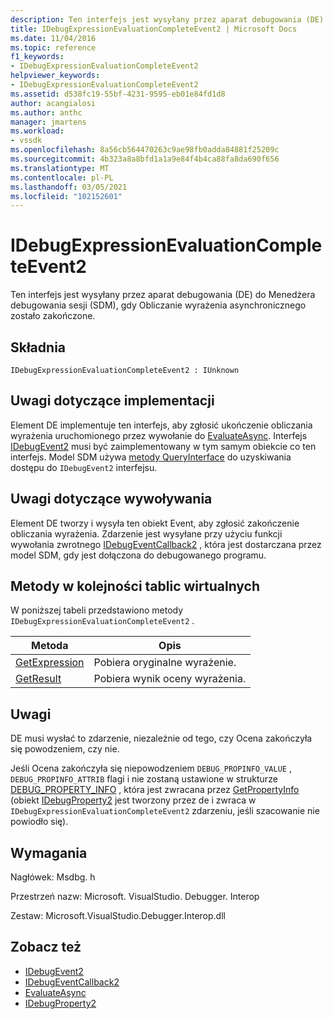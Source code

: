 ```yaml
---
description: Ten interfejs jest wysyłany przez aparat debugowania (DE) do Menedżera debugowania sesji (SDM), gdy Obliczanie wyrażenia asynchronicznego zostało zakończone.
title: IDebugExpressionEvaluationCompleteEvent2 | Microsoft Docs
ms.date: 11/04/2016
ms.topic: reference
f1_keywords:
- IDebugExpressionEvaluationCompleteEvent2
helpviewer_keywords:
- IDebugExpressionEvaluationCompleteEvent2
ms.assetid: d538fc19-55bf-4231-9595-eb01e84fd1d8
author: acangialosi
ms.author: anthc
manager: jmartens
ms.workload:
- vssdk
ms.openlocfilehash: 8a56cb564470263c9ae98fb0adda84881f25209c
ms.sourcegitcommit: 4b323a8a8bfd1a1a9e84f4b4ca88fa8da690f656
ms.translationtype: MT
ms.contentlocale: pl-PL
ms.lasthandoff: 03/05/2021
ms.locfileid: "102152601"
---
```

# <a name="idebugexpressionevaluationcompleteevent2"></a>IDebugExpressionEvaluationCompleteEvent2
Ten interfejs jest wysyłany przez aparat debugowania (DE) do Menedżera debugowania sesji (SDM), gdy Obliczanie wyrażenia asynchronicznego zostało zakończone.

## <a name="syntax"></a>Składnia

```
IDebugExpressionEvaluationCompleteEvent2 : IUnknown
```

## <a name="notes-for-implementers"></a>Uwagi dotyczące implementacji
 Element DE implementuje ten interfejs, aby zgłosić ukończenie obliczania wyrażenia uruchomionego przez wywołanie do [EvaluateAsync](../../../extensibility/debugger/reference/idebugexpression2-evaluateasync.md). Interfejs [IDebugEvent2](../../../extensibility/debugger/reference/idebugevent2.md) musi być zaimplementowany w tym samym obiekcie co ten interfejs. Model SDM używa [metody QueryInterface](/cpp/atl/queryinterface) do uzyskiwania dostępu do `IDebugEvent2` interfejsu.

## <a name="notes-for-callers"></a>Uwagi dotyczące wywoływania
 Element DE tworzy i wysyła ten obiekt Event, aby zgłosić zakończenie obliczania wyrażenia. Zdarzenie jest wysyłane przy użyciu funkcji wywołania zwrotnego [IDebugEventCallback2](../../../extensibility/debugger/reference/idebugeventcallback2.md) , która jest dostarczana przez model SDM, gdy jest dołączona do debugowanego programu.

## <a name="methods-in-vtable-order"></a>Metody w kolejności tablic wirtualnych
 W poniższej tabeli przedstawiono metody `IDebugExpressionEvaluationCompleteEvent2` .

|Metoda|Opis|
|------------|-----------------|
|[GetExpression](../../../extensibility/debugger/reference/idebugexpressionevaluationcompleteevent2-getexpression.md)|Pobiera oryginalne wyrażenie.|
|[GetResult](../../../extensibility/debugger/reference/idebugexpressionevaluationcompleteevent2-getresult.md)|Pobiera wynik oceny wyrażenia.|

## <a name="remarks"></a>Uwagi
 DE musi wysłać to zdarzenie, niezależnie od tego, czy Ocena zakończyła się powodzeniem, czy nie.

 Jeśli Ocena zakończyła się niepowodzeniem `DEBUG_PROPINFO_VALUE` , `DEBUG_PROPINFO_ATTRIB` flagi i nie zostaną ustawione w strukturze [DEBUG_PROPERTY_INFO](../../../extensibility/debugger/reference/debug-property-info.md) , która jest zwracana przez [GetPropertyInfo](../../../extensibility/debugger/reference/idebugproperty2-getpropertyinfo.md) (obiekt [IDebugProperty2](../../../extensibility/debugger/reference/idebugproperty2.md) jest tworzony przez de i zwraca w `IDebugExpressionEvaluationCompleteEvent2` zdarzeniu, jeśli szacowanie nie powiodło się).

## <a name="requirements"></a>Wymagania
 Nagłówek: Msdbg. h

 Przestrzeń nazw: Microsoft. VisualStudio. Debugger. Interop

 Zestaw: Microsoft.VisualStudio.Debugger.Interop.dll

## <a name="see-also"></a>Zobacz też
- [IDebugEvent2](../../../extensibility/debugger/reference/idebugevent2.md)
- [IDebugEventCallback2](../../../extensibility/debugger/reference/idebugeventcallback2.md)
- [EvaluateAsync](../../../extensibility/debugger/reference/idebugexpression2-evaluateasync.md)
- [IDebugProperty2](../../../extensibility/debugger/reference/idebugproperty2.md)
